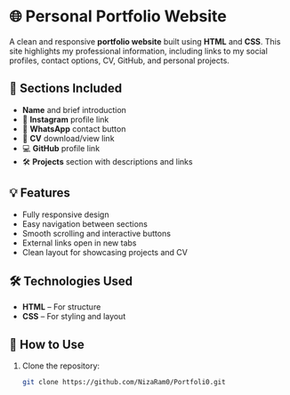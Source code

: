 # 🌐 Personal Portfolio Website

A clean and responsive **portfolio website** built using **HTML** and **CSS**. This site highlights my professional information, including links to my social profiles, contact options, CV, GitHub, and personal projects.

## 👤 Sections Included

- **Name** and brief introduction  
- 📸 **Instagram** profile link  
- 📱 **WhatsApp** contact button  
- 📄 **CV** download/view link  
- 💻 **GitHub** profile link  
- 🛠️ **Projects** section with descriptions and links

## 💡 Features

- Fully responsive design  
- Easy navigation between sections  
- Smooth scrolling and interactive buttons  
- External links open in new tabs  
- Clean layout for showcasing projects and CV

## 🛠️ Technologies Used

- **HTML** – For structure  
- **CSS** – For styling and layout  

## 🚀 How to Use

1. Clone the repository:
   ```bash
   git clone https://github.com/NizaRam0/Portfoli0.git
